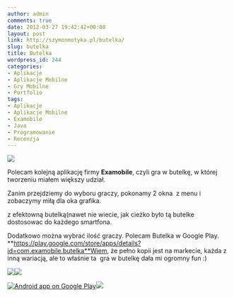 ```yaml
---
author: admin
comments: true
date: 2012-03-27 19:42:42+00:00
layout: post
link: http://szymonmotyka.pl/butelka/
slug: butelka
title: Butelka
wordpress_id: 244
categories:
- Aplikacje
- Aplikacje Mobilne
- Gry Mobilne
- Portfolio
tags:
- Aplikacje
- Aplikacje Mobilne
- Examobile
- Java
- Programowanie
- Recenzja
---
```


![](http://szymonmotyka.pl/wp-content/uploads/2012/03/but1-300x180.png)

Polecam kolejną aplikację firmy **Examobile**, czyli gra w butelkę, w której tworzeniu miałem większy udział.

Zanim przejdziemy do wyboru graczy, pokonamy 2 okna  z menu i zobaczymy miłą dla oka grafika.

z efektowną butelką(nawet nie wiecie, jak cieżko było tą butelke dostosowac do każdego smartfona.

Dodatkowo można wybrać ilość graczy.
Polecam Butelka w Google Play. **https://play.google.com/store/apps/details?id=com.examobile.butelka**Wiem, że pełno kopii jest na markecie, każda z inną wariacją, ale to właśnie ta  gra w butelkę dała mi ogromny fun :)



[![](http://szymonmotyka.pl/wp-content/uploads/2012/03/but2.png)](http://szymonmotyka.pl/wp-content/uploads/2012/03/but2.png)[![](http://szymonmotyka.pl/wp-content/uploads/2012/03/but3.png)](http://szymonmotyka.pl/wp-content/uploads/2012/03/but3.png)

[![Android app on Google Play](http://www.android.com/images/brand/android_app_on_play_logo_large.png)](http://play.google.com/store/apps/details?id=com.examobile.butelka)![](http://szymonmotyka.pl/wp-content/uploads/2012/03/QRHacker.com_.png)








